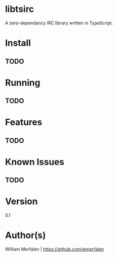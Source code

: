 # libtsirc
A zero-dependancy IRC library written in TypeScript.

# Install
## TODO

# Running
## TODO

# Features
## TODO

# Known Issues
## TODO

# Version
0.1

# Author(s)
William Merfalen | https://github.com/wmerfalen

